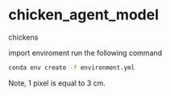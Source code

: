 # chicken_agent_model

chickens

import enviroment run the following command
```bash
conda env create -f environment.yml
```

Note, 1 pixel is equal to 3 cm.